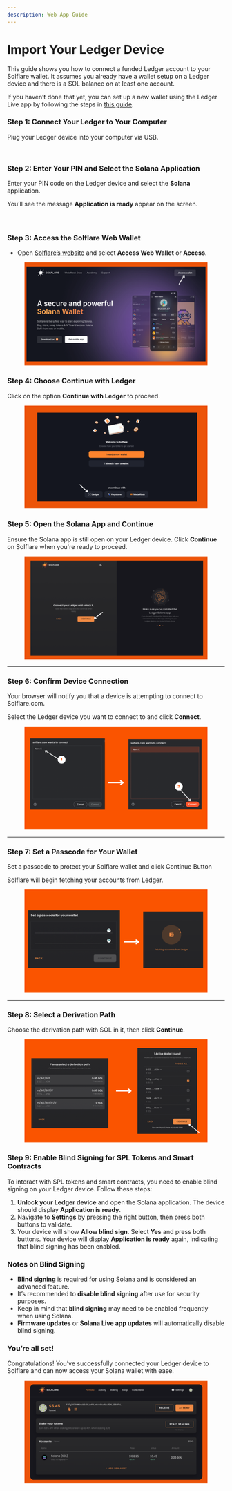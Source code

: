 ```yaml
---
description: Web App Guide
---
```


# Import Your Ledger Device

This guide shows you how to connect a funded Ledger account to your Solflare wallet. It assumes you already have a wallet setup on a Ledger device and there is a SOL balance on at least one account.

If you haven’t done that yet, you can set up a new wallet using the Ledger Live app by following the steps in [this guide](https://academy.solflare.com/guides/how-to-generate-a-wallet-with-a-ledger-device-using-the-ledger-live-app-mobile/).

### Step 1: Connect Your Ledger to Your Computer <a href="#step-1" id="step-1"></a>

Plug your Ledger device into your computer via USB.

<figure><img src="https://docs.solflare.com/~gitbook/image?url=https%3A%2F%2Fsfblogprod.wpengine.com%2Fwp-content%2Fuploads%2F2021%2F10%2F3-1-1024x640.png&#x26;width=768&#x26;dpr=4&#x26;quality=100&#x26;sign=5f50e6f4&#x26;sv=2" alt=""><figcaption></figcaption></figure>

### Step 2: Enter Your PIN and Select the Solana Application <a href="#step-2" id="step-2"></a>

Enter your PIN code on the Ledger device and select the **Solana** application.&#x20;

You’ll see the message **Application is ready** appear on the screen.

####

<figure><img src="https://docs.solflare.com/~gitbook/image?url=https%3A%2F%2Fsfblogprod.wpengine.com%2Fwp-content%2Fuploads%2F2021%2F10%2F3-2-1024x640.png&#x26;width=768&#x26;dpr=4&#x26;quality=100&#x26;sign=29890a45&#x26;sv=2" alt=""><figcaption></figcaption></figure>

### **Step 3: Access the Solflare Web Wallet**

* Open [Solflare’s website](https://solflare.com/) and select **Access Web Wallet** or **Access**.

<figure><img src="../../.gitbook/assets/solflare homepage.png" alt=""><figcaption></figcaption></figure>

### **Step 4: Choose Continue with Ledger**

Click on the option **Continue with Ledger** to proceed.

<figure><img src="../../.gitbook/assets/solflare ledger.png" alt=""><figcaption></figcaption></figure>

### **Step 5: Open the Solana App and Continue**

Ensure the Solana app is still open on your Ledger device. Click **Continue** on Solflare when you're ready to proceed.

<figure><img src="../../.gitbook/assets/ledger continue.png" alt=""><figcaption></figcaption></figure>

***

### **Step 6: Confirm Device Connection**

Your browser will notify you that a device is attempting to connect to Solflare.com.&#x20;

Select the Ledger device you want to connect to and click **Connect**.

<figure><img src="../../.gitbook/assets/sollfare ledger exe (1).png" alt=""><figcaption></figcaption></figure>

***

### **Step 7: Set a Passcode for Your Wallet**

Set a passcode to protect your Solflare wallet and click Continue Button

Solflare will begin fetching your accounts from Ledger.

<figure><img src="../../.gitbook/assets/continue.png" alt=""><figcaption></figcaption></figure>

***

### **Step 8: Select a Derivation Path**

Choose the derivation path with SOL in it, then click **Continue**.

<figure><img src="../../.gitbook/assets/active wallets.png" alt=""><figcaption></figcaption></figure>

### **Step 9: Enable Blind Signing for SPL Tokens and Smart Contracts**

To interact with SPL tokens and smart contracts, you need to enable blind signing on your Ledger device. Follow these steps:

1. **Unlock your Ledger device** and open the Solana application. The device should display **Application is ready**.
2. Navigate to **Settings** by pressing the right button, then press both buttons to validate.
3. Your device will show **Allow blind sign**. Select **Yes** and press both buttons. Your device will display **Application is ready** again, indicating that blind signing has been enabled.

### **Notes on Blind Signing**

* **Blind signing** is required for using Solana and is considered an advanced feature.
* It’s recommended to **disable blind signing** after use for security purposes.
* Keep in mind that **blind signing** may need to be enabled frequently when using Solana.
* **Firmware updates** or **Solana Live app updates** will automatically disable blind signing.

### You’re all set! <a href="#youre-all-set" id="youre-all-set"></a>

Congratulations! You’ve successfully connected your Ledger device to Solflare and can now access your Solana wallet with ease.

<figure><img src="../../.gitbook/assets/ledger final.png" alt=""><figcaption></figcaption></figure>
